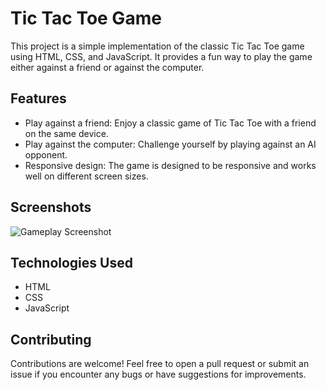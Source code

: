 # Tic Tac Toe Game

This project is a simple implementation of the classic Tic Tac Toe game using HTML, CSS, and JavaScript. It provides a fun way to play the game either against a friend or against the computer.

## Features

- Play against a friend: Enjoy a classic game of Tic Tac Toe with a friend on the same device.
- Play against the computer: Challenge yourself by playing against an AI opponent.
- Responsive design: The game is designed to be responsive and works well on different screen sizes.


## Screenshots

![Gameplay Screenshot](screenshots/gameplay.png)

## Technologies Used

- HTML
- CSS
- JavaScript

## Contributing

Contributions are welcome! Feel free to open a pull request or submit an issue if you encounter any bugs or have suggestions for improvements.


